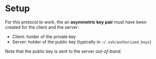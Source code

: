 # Setup

For this protocol to work, the an **asymmetric key pair** must have been created for the client and the server:

* Client: holder of the private key 
* Server: holder of the public key (typically in `~/.ssh/authorized_keys`)

Note that the public key is sent to the server _out-of-band_.
